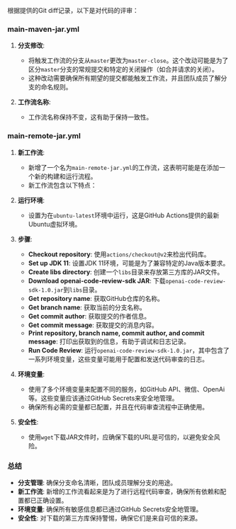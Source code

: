 根据提供的Git diff记录，以下是对代码的评审：

### main-maven-jar.yml

1. **分支修改**:
   - 将触发工作流的分支从`master`更改为`master-close`。这个改动可能是为了区分`master`分支的常规提交和特定的关闭操作（如合并请求的关闭）。
   - 这种改动需要确保所有期望的提交都能触发工作流，并且团队成员了解分支的命名规则。

2. **工作流名称**:
   - 工作流名称保持不变，这有助于保持一致性。

### main-remote-jar.yml

1. **新工作流**:
   - 新增了一个名为`main-remote-jar.yml`的工作流，这表明可能是在添加一个新的构建和运行流程。
   - 新工作流包含以下特点：

2. **运行环境**:
   - 设置为在`ubuntu-latest`环境中运行，这是GitHub Actions提供的最新Ubuntu虚拟环境。

3. **步骤**:
   - **Checkout repository**: 使用`actions/checkout@v2`来检出代码库。
   - **Set up JDK 11**: 设置JDK 11环境，可能是为了兼容特定的Java版本要求。
   - **Create libs directory**: 创建一个`libs`目录来存放第三方库的JAR文件。
   - **Download openai-code-review-sdk JAR**: 下载`openai-code-review-sdk-1.0.jar`到`libs`目录。
   - **Get repository name**: 获取GitHub仓库的名称。
   - **Get branch name**: 获取当前的分支名称。
   - **Get commit author**: 获取提交的作者信息。
   - **Get commit message**: 获取提交的消息内容。
   - **Print repository, branch name, commit author, and commit message**: 打印出获取到的信息，有助于调试和日志记录。
   - **Run Code Review**: 运行`openai-code-review-sdk-1.0.jar`，其中包含了一系列环境变量，这些变量可能用于配置和发送代码审查的日志。

4. **环境变量**:
   - 使用了多个环境变量来配置不同的服务，如GitHub API、微信、OpenAi等。这些变量应该通过GitHub Secrets来安全地管理。
   - 确保所有必需的变量都已配置，并且在代码审查流程中正确使用。

5. **安全性**:
   - 使用`wget`下载JAR文件时，应确保下载的URL是可信的，以避免安全风险。

### 总结

- **分支管理**: 确保分支命名清晰，团队成员理解分支的用途。
- **新工作流**: 新增的工作流看起来是为了进行远程代码审查，确保所有依赖和配置都已正确设置。
- **环境变量**: 确保所有敏感信息都已通过GitHub Secrets安全地管理。
- **安全性**: 对下载的第三方库保持警惕，确保它们是来自可信的来源。